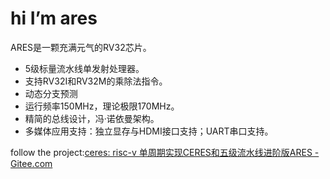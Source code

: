# hi I’m ares

ARES是一颗充满元气的RV32芯片。

* 5级标量流水线单发射处理器。
* 支持RV32I和RV32M的乘除法指令。
* 动态分支预测
* 运行频率150MHz，理论极限170MHz。
* 精简的总线设计，冯·诺依曼架构。
* 多媒体应用支持：独立显存与HDMI接口支持；UART串口支持。

follow the project:[ceres: risc-v 单周期实现CERES和五级流水线进阶版ARES - Gitee.com](https://gitee.com/ultralyj/ares-riscv/tree/ares)



